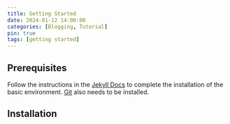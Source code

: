 ```yaml
---
title: Getting Started
date: 2024-01-12 14:00:00
categories: [Blogging, Tutorial]
pin: true
tags: [getting started]
---
```


## Prerequisites
Follow the instructions in the [Jekyll Docs](https://jekyllrb.com/docs/installation/) to complete the installation of the basic environment. [Git](https://git-scm.com/) also needs to be installed.

## Installation